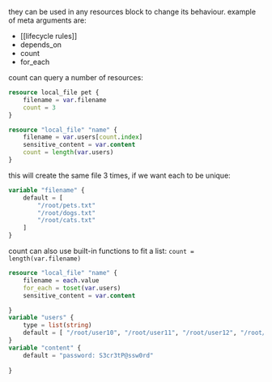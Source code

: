 they can be used in any resources block to change its behaviour.
example of meta arguments are:
- [[lifecycle rules]]
- depends_on
- count
- for_each

count can query a number of resources:
```tf
resource local_file pet {
	filename = var.filename
	count = 3
}
```
```tf
resource "local_file" "name" {
    filename = var.users[count.index]
    sensitive_content = var.content
    count = length(var.users)
}
```
this will create the same file 3 times, if we want each to be unique:
```tf
variable "filename" {
	default = [
		"/root/pets.txt"
		"/root/dogs.txt"
		"/root/cats.txt"
	]
}
```

count can also use built-in functions to fit a list:
`count = length(var.filename)`

```tf
resource "local_file" "name" {
    filename = each.value
    for_each = toset(var.users)
    sensitive_content = var.content

}
variable "users" {
    type = list(string)
    default = [ "/root/user10", "/root/user11", "/root/user12", "/root/user10"]
}
variable "content" {
    default = "password: S3cr3tP@ssw0rd"
  
}

```